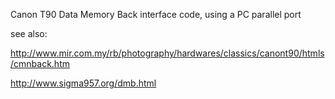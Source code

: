 Canon T90 Data Memory Back interface code, using a PC parallel port

see also:

http://www.mir.com.my/rb/photography/hardwares/classics/canont90/htmls/cmnback.htm

http://www.sigma957.org/dmb.html


